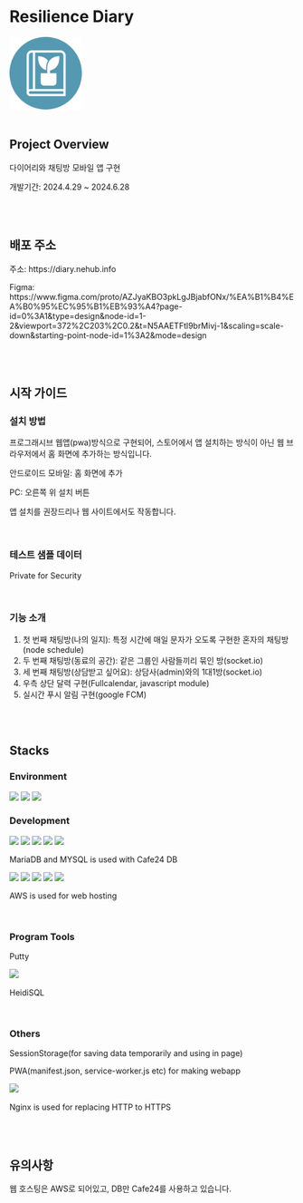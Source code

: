 <h1>Resilience Diary</h1>
<img src="public/image/chat1.png" alt="Example Image" style="width:128px;">
<br>
<br>

<h2>Project Overview</h2>
<p>다이어리와 채팅방 모바일 앱 구현</p>
<p>개발기간: 2024.4.29 ~ 2024.6.28 </p>
<br>
<br>

<h2>배포 주소</h2>
<p>주소: https://diary.nehub.info</p>
<p>Figma: https://www.figma.com/proto/AZJyaKBO3pkLgJBjabfONx/%EA%B1%B4%EA%B0%95%EC%95%B1%EB%93%A4?page-id=0%3A1&type=design&node-id=1-2&viewport=372%2C203%2C0.2&t=N5AAETFtl9brMivj-1&scaling=scale-down&starting-point-node-id=1%3A2&mode=design</p>
<br>
<br>

<h2>시작 가이드</h2>
<h3>설치 방법</h3>
<p>프로그래시브 웹앱(pwa)방식으로 구현되어, 스토어에서 앱 설치하는 방식이 아닌 웹 브라우저에서 홈 화면에 추가하는 방식입니다.</p>
<p>안드로이드 모바일: 홈 화면에 추가</p>
<p>PC: 오른쪽 위 설치 버튼</p>
<p>앱 설치를 권장드리나 웹 사이트에서도 작동합니다.</p>
<br>

<h3>테스트 샘플 데이터</h3>
<p>Private for Security</p>
<br>

<h3>기능 소개</h3>
<ol>
  <li>첫 번째 채팅방(나의 일지): 특정 시간에 매일 문자가 오도록 구현한 혼자의 채팅방(node schedule)</li>
  <li>두 번째 채팅방(동료의 공간): 같은 그룹인 사람들끼리 묶인 방(socket.io)</li>
  <li>세 번째 채팅방(상담받고 싶어요): 상담사(admin)와의 1대1방(socket.io)</li>
  <li>우측 상단 달력 구현(Fullcalendar, javascript module)</li>
  <li>실시간 푸시 알림 구현(google FCM)</li>
</ol>
<br>
<br>

<h2>Stacks</h2>
<h3>Environment</h3>
<img src="https://img.shields.io/badge/visual studio code-007ACC?style=for-the-badge&logo=visual studio code&logoColor=white">
<img src="https://img.shields.io/badge/git-F05032?style=for-the-badge&logo=git&logoColor=white">
<img src="https://img.shields.io/badge/github-181717?style=for-the-badge&logo=github&logoColor=white">
<br>


<h3>Development</h3>
<img src="https://img.shields.io/badge/html5-E34F26?style=for-the-badge&logo=html5&logoColor=white">
<img src="https://img.shields.io/badge/css-1572B6?style=for-the-badge&logo=css3&logoColor=white">
<img src="https://img.shields.io/badge/javascript-F7DF1E?style=for-the-badge&logo=javascript&logoColor=black">
<img src="https://img.shields.io/badge/mariaDB-003545?style=for-the-badge&logo=mariaDB&logoColor=white">
<img src="https://img.shields.io/badge/mysql-4479A1?style=for-the-badge&logo=mysql&logoColor=white">
<p>MariaDB and MYSQL is used with Cafe24 DB</p>
<img src="https://img.shields.io/badge/firebase-FFCA28?style=for-the-badge&logo=firebase&logoColor=white">
<img src="https://img.shields.io/badge/node.js-339933?style=for-the-badge&logo=Node.js&logoColor=white">
<img src="https://img.shields.io/badge/express.js-000000?style=for-the-badge&logo=express&logoColor=white"/>
<img src="https://img.shields.io/badge/socket.io-010101?style=for-the-badge&logo=socket.io&logoColor=white">
<img src="https://img.shields.io/badge/aws-232F3E?style=for-the-badge&logo=amazonaws&logoColor=white"/>
<p>AWS is used for web hosting</p>
<br>

<h3>Program Tools</h3>
<p>Putty</p>
<img src="https://img.shields.io/badge/filezilla-BF0000?style=for-the-badge&logo=filezilla&logoColor=white">
<p>HeidiSQL</p>
<br>

<h3>Others</h3>
<p>SessionStorage(for saving data temporarily and using in page)</p>
<p>PWA(manifest.json, service-worker.js etc) for making webapp</p>
<img src="https://img.shields.io/badge/nginx-009639?style=for-the-badge&logo=nginx&logoColor=white">
<p>Nginx is used for replacing HTTP to HTTPS</p>
<br>
<br>

<h2>유의사항</h2>
<p>웹 호스팅은 AWS로 되어있고, DB만 Cafe24를 사용하고 있습니다.</p>

